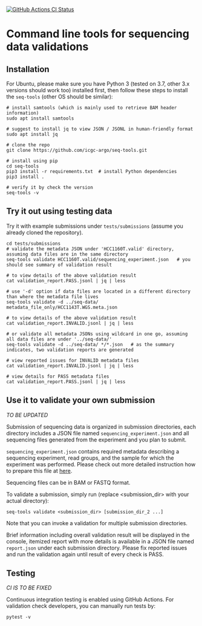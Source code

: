 [![GitHub Actions CI Status](https://github.com/icgc-argo/seq-tools/workflows/CI%20tests/badge.svg)](https://github.com/icgc-argo/seq-tools/actions)

# Command line tools for sequencing data validations

## Installation

For Ubuntu, please make sure you have Python 3 (tested on 3.7, other 3.x versions should work too) installed
first, then follow these steps to install the `seq-tools` (other OS should be similar):
```
# install samtools (which is mainly used to retrieve BAM header information)
sudo apt install samtools

# suggest to install jq to view JSON / JSONL in human-friendly format
sudo apt install jq

# clone the repo
git clone https://github.com/icgc-argo/seq-tools.git

# install using pip
cd seq-tools
pip3 install -r requirements.txt  # install Python dependencies
pip3 install .

# verify it by check the version
seq-tools -v
```

## Try it out using testing data

Try it with example submissions under `tests/submissions` (assume you already cloned the repository).
```
cd tests/submissions
# validate the metadata JSON under 'HCC1160T.valid' directory, assuming data files are in the same directory
seq-tools validate HCC1160T.valid/sequencing_experiment.json   # you should see summary of validation result

# to view details of the above validation result
cat validation_report.PASS.jsonl | jq | less

# use '-d' option if data files are located in a different directory than where the metadata file lives
seq-tools validate -d ../seq-data/ metadata_file_only/HCC1143T.WGS.meta.json

# to view details of the above validation result
cat validation_report.INVALID.jsonl | jq | less

# or validate all metadata JSONs using wildcard in one go, assuming all data files are under '../seq-data/'
seq-tools validate -d ../seq-data/ */*.json   # as the summary indicates, two validation reports are generated

# view reported issues for INVALID metadata files
cat validation_report.INVALID.jsonl | jq | less

# view details for PASS metadata files
cat validation_report.PASS.jsonl | jq | less
```

## Use it to validate your own submission

*TO BE UPDATED*

Submission of sequencing data is organized in submission directories, each directory includes
a JSON file named `sequencing_experiment.json` and all sequencing files generated from the experiment and you plan to submit.

`sequencing_experiment.json` contains required metadata describing a sequencing experiment, read groups, and
the sample for which the experiment was performed. Please check out more detailed instruction how to prepare this
file at [here](https://docs.icgc-argo.org/docs/submission/submitting-molecular-data#understanding-the-song-metadata-fields).

Sequencing files can be in BAM or FASTQ format.

To validate a submission, simply run (replace <submission_dir> with your actual directory):
```
seq-tools validate <submission_dir> [submission_dir_2 ...]
```

Note that you can invoke a validation for multiple submission directories.

Brief information including overall validation result will be displayed in the console, itemized report with
more details is available in a JSON file named `report.json` under each submission directory. Please fix
reported issues and run the validation again until result of every check is PASS.


## Testing

*CI IS TO BE FIXED*

Continuous integration testing is enabled using GitHub Actions. For validation check developers, you can manually run tests by:
```
pytest -v
```
